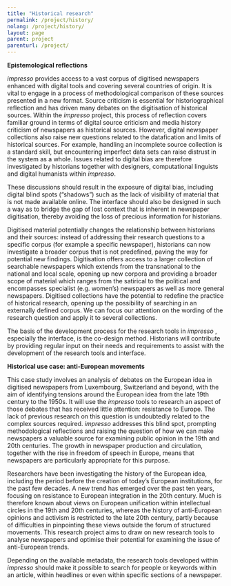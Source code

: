 ```yaml
---
title: "Historical research"
permalink: /project/history/
nolang: /project/history/
layout: page
parent: project
parenturl: /project/
---
```


**Epistemological reflections**

*impresso* provides access to a vast corpus of digitised newspapers enhanced with digital tools and covering several countries of origin. It is vital to engage in a process of methodological comparison of these sources presented in a new format. Source criticism is essential for historiographical reflection and has driven many debates on the digitisation of historical sources. Within the *impresso* project, this process of reflection covers familiar ground in terms of digital source criticism and media history criticism of newspapers as historical sources. However, digital newspaper collections also raise new questions related to the datafication and limits of historical sources. For example, handling an incomplete source collection is a standard skill, but encountering imperfect data sets can raise distrust in the system as a whole. Issues related to digital bias are therefore investigated by historians together with designers, computational linguists and digital humanists within *impresso*.
 
These discussions should result in the exposure of digital bias, including digital blind spots (“shadows”) such as the lack of visibility of material that is not made available online. The interface should also be designed in such a way as to bridge the gap of lost context that is inherent in newspaper digitisation, thereby avoiding the loss of precious information for historians.
 
Digitised material potentially changes the relationship between historians and their sources: instead of addressing their research questions to a specific corpus (for example a specific newspaper), historians can now investigate a broader corpus that is not predefined, paving the way for potential new findings. Digitisation offers access to a larger collection of searchable newspapers which extends from the transnational to the national and local scale, opening up new corpora and providing a broader scope of material which ranges from the satirical to the political and encompasses specialist (e.g. women’s) newspapers as well as more general newspapers. Digitised collections have the potential to redefine the practice of historical research, opening up the possibility of searching in an externally defined corpus. We can focus our attention on the wording of the research question and apply it to several collections.
 
The basis of the development process for the research tools in *impresso* , especially the interface, is the co-design method. Historians will contribute by providing regular input on their needs and requirements to assist with the development of the research tools and interface.
 
**Historical use case: anti-European movements**

This case study involves an analysis of debates on the European idea in digitised newspapers from Luxembourg, Switzerland and beyond, with the aim of identifying tensions around the European idea from the late 19th century to the 1950s. It will use the *impresso* tools to research an aspect of those debates that has received little attention: resistance to Europe. The lack of previous research on this question is undoubtedly related to the complex sources required. *impresso* addresses this blind spot, prompting methodological reflections and raising the question of how we can make newspapers a valuable source for examining public opinion in the 19th and 20th centuries. The growth in newspaper production and circulation, together with the rise in freedom of speech in Europe, means that newspapers are particularly appropriate for this purpose.
 
Researchers have been investigating the history of the European idea, including the period before the creation of today’s European institutions, for the past few decades. A new trend has emerged over the past ten years, focusing on resistance to European integration in the 20th century. Much is therefore known about views on European unification within intellectual circles in the 19th and 20th centuries, whereas the history of anti-European opinions and activism is restricted to the late 20th century, partly because of difficulties in pinpointing these views outside the forum of structured movements. This research project aims to draw on new research tools to analyse newspapers and optimise their potential for examining the issue of anti-European trends.
 
Depending on the available metadata, the research tools developed within *impresso* should make it possible to search for people or keywords within an article, within headlines or even within specific sections of a newspaper.


